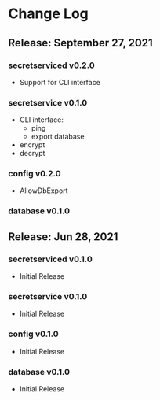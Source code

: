 # Change Log

## Release: September 27, 2021

### secretserviced v0.2.0

- Support for CLI interface

### secretservice v0.1.0

- CLI interface:
  - ping
  - export database
- encrypt
- decrypt

### config v0.2.0

- AllowDbExport

### database v0.1.0

## Release: Jun 28, 2021

### secretserviced v0.1.0

- Initial Release

### secretservice v0.1.0

- Initial Release

### config v0.1.0

- Initial Release

### database v0.1.0

- Initial Release
